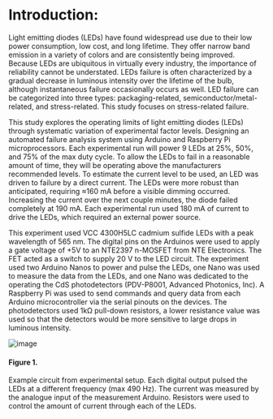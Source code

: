 # Introduction: 
	
	
  Light emitting diodes (LEDs) have found widespread use due to their low power consumption, low cost, and long lifetime. 
  They offer narrow band emission in a variety of colors and are consistently being improved. Because LEDs are ubiquitous in 
  virtually every industry, the importance of reliability cannot be understated. LEDs failure is often characterized by a gradual 
  decrease in luminous intensity over the lifetime of the bulb, although instantaneous failure occasionally occurs as well. LED 
  failure can be categorized into three types: packaging-related, semiconductor/metal-related, and stress-related. This study 
  focuses on stress-related failure.

  This study explores the operating limits of light emitting diodes (LEDs) through systematic variation of experimental factor 
  levels. Designing an automated failure analysis system using Arduino and Raspberry Pi microprocessors. Each experimental run 
  will power 9 LEDs at 25%, 50%, and 75% of the max duty cycle. To allow the LEDs to fail in a reasonable amount of time, they 
  will be operating above the manufacturers recommended levels. To estimate the current level to be used, an LED was driven to 
  failure by a direct current. The LEDs were more robust than anticipated, requiring ≈160 mA before a visible dimming occurred.
  Increasing the current over the next couple minutes, the diode failed completely at 190 mA. Each experimental run used 180 mA
  of current to drive the LEDs, which required an external power source.
  
  This experiment used VCC 4300H5LC cadmium sulfide LEDs with a peak wavelength of 565 nm. The digital pins on the Arduinos were 
  used to apply a gate voltage of +5V to an NTE2397 n-MOSFET from NTE Electronics. The FET acted as a switch to supply 20 V to the 
  LED circuit. The experiment used two Arduino Nanos to power and pulse the LEDs, one Nano was used to measure the data from the 
  LEDs, and one Nano was dedicated to the operating the CdS photodetectors (PDV-P8001, Advanced Photonics, Inc). A Raspberry Pi was
  used to send commands and query data from each Arduino microcontroller via the serial pinouts on the devices. The photodetectors 
  used 1kΩ pull-down resistors, a lower resistance value was used so that the detectors would be more sensitive to large drops in 
  luminous intensity. 
 
 
  
  ![image](https://user-images.githubusercontent.com/80741351/145651455-48672073-2f07-4116-9152-9df46b7b193c.png)


  #### Figure 1. 
  Example circuit from experimental setup. Each digital output pulsed the LEDs at a different frequency (max 490 Hz). 
  The current was measured by the analogue input of the measurement Arduino. Resistors were used to control the amount of current 
  through each of the LEDs. 

